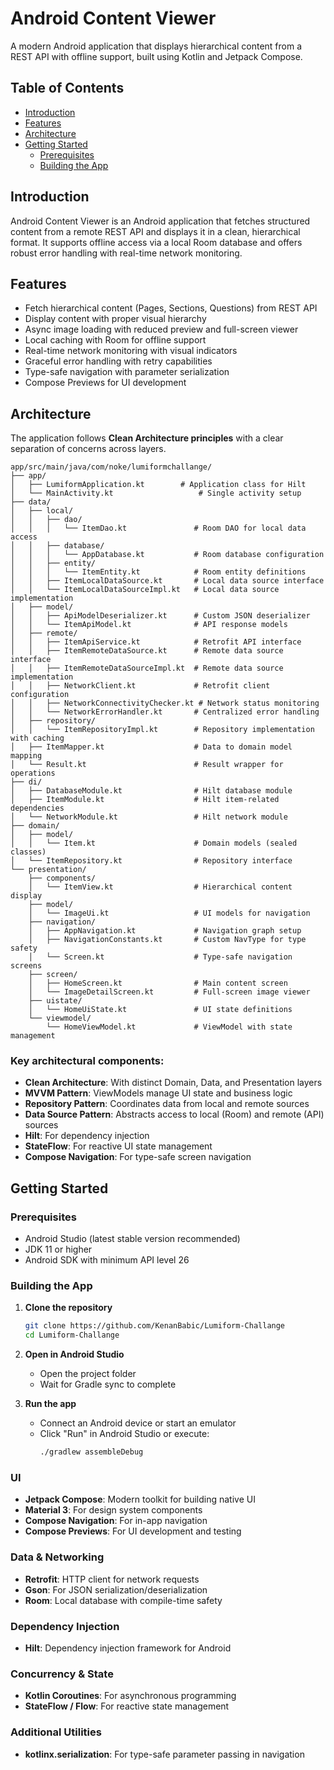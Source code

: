 # Android Content Viewer

A modern Android application that displays hierarchical content from a REST API with offline
support, built using Kotlin and Jetpack Compose.

## Table of Contents

- [Introduction](#introduction)
- [Features](#features)
- [Architecture](#architecture)
- [Getting Started](#getting-started)
    - [Prerequisites](#prerequisites)
    - [Building the App](#building-the-app)
## Introduction

Android Content Viewer is an Android application that fetches structured content from a remote REST
API and displays it in a clean, hierarchical format. It supports offline access via a local Room
database and offers robust error handling with real-time network monitoring.

## Features

- Fetch hierarchical content (Pages, Sections, Questions) from REST API
- Display content with proper visual hierarchy
- Async image loading with reduced preview and full-screen viewer
- Local caching with Room for offline support
- Real-time network monitoring with visual indicators
- Graceful error handling with retry capabilities
- Type-safe navigation with parameter serialization
- Compose Previews for UI development

## Architecture

The application follows **Clean Architecture principles** with a clear separation of concerns across
layers.

```
app/src/main/java/com/noke/lumiformchallange/
├── app/
│   ├── LumiformApplication.kt        # Application class for Hilt
│   └── MainActivity.kt                   # Single activity setup
├── data/
│   ├── local/
│   │   ├── dao/
│   │   │   └── ItemDao.kt               # Room DAO for local data access
│   │   ├── database/
│   │   │   └── AppDatabase.kt           # Room database configuration
│   │   ├── entity/
│   │   │   └── ItemEntity.kt            # Room entity definitions
│   │   ├── ItemLocalDataSource.kt       # Local data source interface
│   │   └── ItemLocalDataSourceImpl.kt   # Local data source implementation
│   ├── model/
│   │   ├── ApiModelDeserializer.kt      # Custom JSON deserializer
│   │   └── ItemApiModel.kt              # API response models
│   ├── remote/
│   │   ├── ItemApiService.kt            # Retrofit API interface
│   │   ├── ItemRemoteDataSource.kt      # Remote data source interface
│   │   ├── ItemRemoteDataSourceImpl.kt  # Remote data source implementation
│   │   ├── NetworkClient.kt             # Retrofit client configuration
│   │   ├── NetworkConnectivityChecker.kt # Network status monitoring
│   │   └── NetworkErrorHandler.kt       # Centralized error handling
│   ├── repository/
│   │   └── ItemRepositoryImpl.kt        # Repository implementation with caching
│   ├── ItemMapper.kt                    # Data to domain model mapping
│   └── Result.kt                        # Result wrapper for operations
├── di/
│   ├── DatabaseModule.kt                # Hilt database module
│   ├── ItemModule.kt                    # Hilt item-related dependencies
│   └── NetworkModule.kt                 # Hilt network module
├── domain/
│   ├── model/
│   │   └── Item.kt                      # Domain models (sealed classes)
│   └── ItemRepository.kt                # Repository interface
└── presentation/
    ├── components/
    │   └── ItemView.kt                  # Hierarchical content display
    ├── model/
    │   └── ImageUi.kt                   # UI models for navigation
    ├── navigation/
    │   ├── AppNavigation.kt             # Navigation graph setup
    │   ├── NavigationConstants.kt       # Custom NavType for type safety
    │   └── Screen.kt                    # Type-safe navigation screens
    ├── screen/
    │   ├── HomeScreen.kt                # Main content screen
    │   └── ImageDetailScreen.kt         # Full-screen image viewer
    ├── uistate/
    │   └── HomeUiState.kt               # UI state definitions
    └── viewmodel/
        └── HomeViewModel.kt             # ViewModel with state management
```

### Key architectural components:

- **Clean Architecture**: With distinct Domain, Data, and Presentation layers
- **MVVM Pattern**: ViewModels manage UI state and business logic
- **Repository Pattern**: Coordinates data from local and remote sources
- **Data Source Pattern**: Abstracts access to local (Room) and remote (API) sources
- **Hilt**: For dependency injection
- **StateFlow**: For reactive UI state management
- **Compose Navigation**: For type-safe screen navigation

## Getting Started

### Prerequisites

- Android Studio (latest stable version recommended)
- JDK 11 or higher
- Android SDK with minimum API level 26

### Building the App

1. **Clone the repository**
    ```bash
    git clone https://github.com/KenanBabic/Lumiform-Challange
    cd Lumiform-Challange
    ```

2. **Open in Android Studio**
    - Open the project folder
    - Wait for Gradle sync to complete

3. **Run the app**
    - Connect an Android device or start an emulator
    - Click "Run" in Android Studio or execute:
      ```bash
      ./gradlew assembleDebug
      ```

### UI

- **Jetpack Compose**: Modern toolkit for building native UI
- **Material 3**: For design system components
- **Compose Navigation**: For in-app navigation
- **Compose Previews**: For UI development and testing

### Data & Networking

- **Retrofit**: HTTP client for network requests
- **Gson**: For JSON serialization/deserialization
- **Room**: Local database with compile-time safety

### Dependency Injection

- **Hilt**: Dependency injection framework for Android

### Concurrency & State

- **Kotlin Coroutines**: For asynchronous programming
- **StateFlow / Flow**: For reactive state management

### Additional Utilities

- **kotlinx.serialization**: For type-safe parameter passing in navigation
